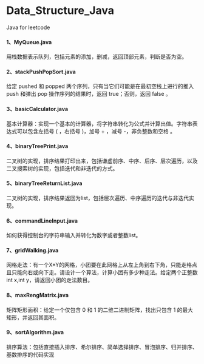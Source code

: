 # Data_Structure_Java
Java for leetcode
#### 1、MyQueue.java 
用栈数据表示队列，包括元素的添加，删减，返回顶部元素，判断是否为空。
#### 2、stackPushPopSort.java
给定 pushed 和 popped 两个序列，只有当它们可能是在最初空栈上进行的推入 push 和弹出 pop 操作序列的结果时，返回 true；否则，返回 false 。
#### 3、basicCalculator.java
基本计算器：实现一个基本的计算器，将字符串转化为公式并计算出值。字符串表达式可以包含左括号 ( ，右括号 )，加号 + ，减号 -，非负整数和空格  。
#### 4、binaryTreePrint.java
二叉树的实现，排序结果打印出来，包括谦虚前序、中序、后序、层次遍历，以及二叉搜索树的实现，包括迭代和非迭代的方式。
#### 5、binaryTreeReturnList.java
二叉树的实现，排序结果返回为list，包括层次遍历、中序遍历的迭代与非迭代实现。
#### 6、commandLineInput.java
如何获得控制台的字符串输入并转化为数字或者整数list。
#### 7、gridWalking.java
网格走法：有一个X*Y的网格，小团要在此网格上从左上角到右下角，只能走格点且只能向右或向下走。请设计一个算法，计算小团有多少种走法。给定两个正整数int x,int y，请返回小团的走法数目。
#### 8、maxRengMatrix.java
矩阵矩形面积：给定一个仅包含 0 和 1 的二维二进制矩阵，找出只包含 1 的最大矩形，并返回其面积。
#### 9、sortAlgorithm.java
排序算法：包括直接插入排序、希尔排序、简单选择排序、冒泡排序、归并排序、基数排序的代码实现
